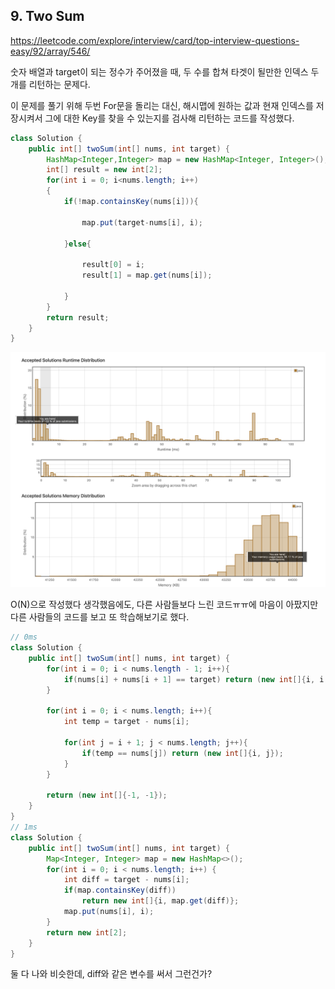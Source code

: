 ## 9. Two Sum
https://leetcode.com/explore/interview/card/top-interview-questions-easy/92/array/546/

숫자 배열과 target이 되는 정수가 주어졌을 때, 두 수를 합쳐 타겟이 될만한 인덱스 두개를 리턴하는 문제다. 

이 문제를 풀기 위해 두번 For문을 돌리는 대신, 해시맵에 원하는 값과 현재 인덱스를 저장시켜서 그에 대한 Key를 찾을 수 있는지를 검사해 리턴하는 코드를 작성했다.


```java
class Solution {
    public int[] twoSum(int[] nums, int target) {
        HashMap<Integer,Integer> map = new HashMap<Integer, Integer>();
        int[] result = new int[2];
        for(int i = 0; i<nums.length; i++)
        {
            if(!map.containsKey(nums[i])){
                
                map.put(target-nums[i], i);
                
            }else{
                
                result[0] = i;
                result[1] = map.get(nums[i]);
                
            }
        }
        return result;
    }
}
```
![Alt text](image-9.png)

O(N)으로 작성했다 생각했음에도, 다른 사람들보다 느린 코드ㅠㅠ에 마음이 아팠지만 다른 사람들의 코드를 보고 또 학습해보기로 했다.

```java
// 0ms
class Solution {
    public int[] twoSum(int[] nums, int target) {
        for(int i = 0; i < nums.length - 1; i++){
            if(nums[i] + nums[i + 1] == target) return (new int[]{i, i + 1});
        }

        for(int i = 0; i < nums.length; i++){
            int temp = target - nums[i];

            for(int j = i + 1; j < nums.length; j++){
                if(temp == nums[j]) return (new int[]{i, j});
            }
        }

        return (new int[]{-1, -1});
    }
}
// 1ms
class Solution {
    public int[] twoSum(int[] nums, int target) {
        Map<Integer, Integer> map = new HashMap<>();
        for(int i = 0; i < nums.length; i++) {
            int diff = target - nums[i];
            if(map.containsKey(diff))
                return new int[]{i, map.get(diff)};
            map.put(nums[i], i);
        }
        return new int[2];
    }
}
```

둘 다 나와 비슷한데, diff와 같은 변수를 써서 그런건가? 